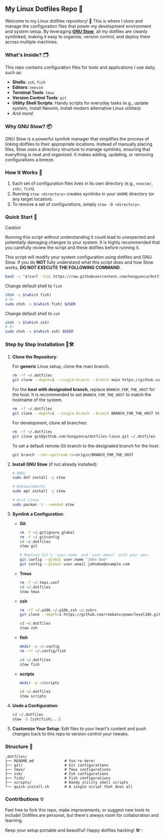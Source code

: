 ## My Linux Dotfiles Repo 🌟

Welcome to my Linux dotfiles repository! 🎉 This is where I store and manage the configuration files that power my development environment and system setup. By leveraging [**GNU Stow**](https://www.gnu.org/software/stow/), all my dotfiles are cleanly symlinked, making it easy to organize, version control, and deploy them across multiple machines.



### What's Inside? 🗂️

This repo contains configuration files for tools and applications I use daily, such as:

- **Shells**: `zsh`, `fish`
- **Editors**: `neovim`
- **Terminal Tools**: `tmux`
- **Version Control Tools**: `git`
- **Utility Shell Scripts**: Handy scripts for everyday tasks (e.g., update system, install Neovim, install modern alternative Linux utilities)
- And more!



### Why GNU Stow? 📦

GNU Stow is a powerful symlink manager that simplifies the process of linking dotfiles to their appropriate locations. Instead of manually placing files, Stow uses a directory structure to manage symlinks, ensuring that everything is neat and organized. It makes adding, updating, or removing configurations a breeze.



### How It Works 🤔

1. Each set of configuration files lives in its own directory (e.g., `neovim/`, `zsh/`, `fish`).
2. Running `stow <directory>` creates symlinks in your `$HOME` directory (or any target location).
3. To remove a set of configurations, simply `stow -D <directory>`.



### Quick Start 🚀

> [!CAUTION]
>
> Running this script without understanding it could lead to unexpected and potentially damaging changes to your system. It is highly recommended that you carefully review the script and these dotfiles before running it.
>
> This script will modify your system configuration using dotfiles and GNU Stow. If you do **NOT** fully understand what this script does and how Stow works, **DO NOT EXECUTE THE FOLLOWING COMMAND**.

```bash
bash -c "$(curl -fsSL https://raw.githubusercontent.com/hongyanca/dotfiles-linux/refs/heads/main/quick-install.sh)" 
```

Change default shell to `fish`

```bash
chsh -s $(which fish)
# Or
sudo chsh -s $(which fish) $USER
```

Change default shell to `zsh`

```bash
chsh -s $(which zsh)
# Or
sudo chsh -s $(which zsh) $USER
```



### Step by Step Installation 🔢🛠️

1. **Clone the Repository**:

   For **generic** Linux setup, clone the main branch.

   ```bash
   rm -rf ~/.dotfiles
   git clone --depth=1 --single-branch --branch main https://github.com/hongyanca/dotfiles-linux.git ~/.dotfiles
   ```

   For the **host with designated branch**, replace `BRANCH_FOR_THE_HOST` for the host. It is recommended to set `BRANCH_FOR_THE_HOST` to match the hostname of the system.

   ```bash
   rm -rf ~/.dotfiles
   git clone --depth=1 --single-branch --branch BRANCH_FOR_THE_HOST https://github.com/hongyanca/dotfiles-linux.git ~/.dotfiles
   ```

   For development, clone all branches:

   ```bash
   rm -rf ~/.dotfiles
   git clone git@github.com:hongyanca/dotfiles-linux.git ~/.dotfiles
   ```

   To set a default remote Git branch to the designated branch for the host:

   ```bash
   git branch --set-upstream-to=origin/BRANCH_FOR_THE_HOST
   ```

2. **Install GNU Stow** (if not already installed):

   ```bash
   # RHEL
   sudo dnf install -y stow
   
   # Debian/Ubuntu
   sudo apt install -y stow
   
   # Arch Linux
   sudo pacman -S --needed stow
   ```

3. **Symlink a Configuration**:
   
   - **Git**
     ```bash
     rm -f ~/.gitignore_global
     rm -f ~/.gitconfig
     cd ~/.dotfiles
     stow git
     
     # Replace Git's `user.name` and `user.email` with your own.
     git config --global user.name "John Doe"
     git config --global user.email johndoe@example.com
     ```
   
   - **Tmux**
   
     ```bash
     rm -f ~/.tmux.conf
     cd ~/.dotfiles
     stow tmux
     ```
   
   - **zsh**

     ```bash
     rm -rf ~/.p10k ~/.p10k.zsh ~/.zshrc
     git clone --depth=1 https://github.com/romkatv/powerlevel10k.git ~/.p10k
     
     cd ~/.dotfiles
     stow zsh
     ```
     
   - **fish**
   
     ```bash
     mkdir -p ~/.config
     rm -rf ~/.config/fish
     
     cd ~/.dotfiles
     stow fish
     ```
     
   - **scripts**
   
     ```bash
     mkdir -p ~/scripts
     
     cd ~/.dotfiles
     stow scripts
     ```
     
   
4. **Undo a Configuration**:

   ```bash
   cd ~/.dotfiles
   stow -D [zsh|fish|...]
   ```

5. **Customize Your Setup**: Edit files to your heart's content and push changes back to this repo to version control your tweaks.



### Structure 📁

```
.dotfiles/
├── README.md              # You're here!
├── git/                   # Git configurations
├── tmux/                  # Tmux configurations
├── zsh/                   # Zsh configurations
├── fish/                  # Fish configurations
├── scripts/               # Handy utility shell scripts
└── quick-install.sh       # A single script that does all
```



### Contributions 💡

Feel free to fork this repo, make improvements, or suggest new tools to include! Dotfiles are personal, but there's always room for collaboration and learning.

Keep your setup portable and beautiful! Happy dotfiles hacking! 🛠️✨
